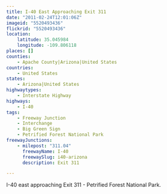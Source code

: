 ```yaml
---
title: I-40 East Approaching Exit 311
date: "2011-02-24T12:01:06Z"
imageid: "5520493436"
flickrid: "5520493436"
location:
    latitude: 35.045984
    longitude: -109.806118
places: []
counties:
    - Apache County|Arizona|United States
countries:
    - United States
states:
    - Arizona|United States
highwaytypes:
    - Interstate Highway
highways:
    - I-40
tags:
    - Freeway Junction
    - Interchange
    - Big Green Sign
    - Petrified Forest National Park
freewayJunctions:
    - milepost: "311.04"
      freewayName: I-40
      freewaySlug: i40-arizona
      description: Exit 311

---
```

I-40 east approaching Exit 311 - Petrified Forest National Park.